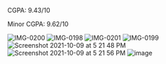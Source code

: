 CGPA: 9.43/10 


Minor CGPA: 9.62/10

![IMG-0200](https://user-images.githubusercontent.com/43926105/89133329-969d5680-d538-11ea-961e-b9af57ed2627.JPG)
![IMG-0198](https://user-images.githubusercontent.com/43926105/89133332-97ce8380-d538-11ea-97ba-67800c1ab709.JPG)
![IMG-0201](https://user-images.githubusercontent.com/43926105/89133335-9d2bce00-d538-11ea-850c-59983b04c1a9.JPG)
![IMG-0199](https://user-images.githubusercontent.com/43926105/89133336-9e5cfb00-d538-11ea-8b2a-178d672bd49c.JPG)
![Screenshot 2021-10-09 at 5 21 48 PM](https://user-images.githubusercontent.com/43926105/136656809-c2ca9047-0573-4bc7-a116-c181a7b40d3d.png)
![Screenshot 2021-10-09 at 5 21 56 PM](https://user-images.githubusercontent.com/43926105/136656813-ac8e7603-c809-4be5-a67a-bf8e9a698831.png)
![image](https://user-images.githubusercontent.com/43926105/148635318-a53155d9-f548-4c71-a17b-251044332349.png)

